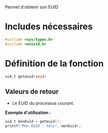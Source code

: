 Permet d'obtenir son EUID

# Includes nécessaires 
```c
#include <sys/types.h>
#include <unistd.h>
```

# Définition de la fonction
```c
uid_t geteuid(void)
```

## Valeurs de retour
- Le EUID du processus courant.

**Exemple d'utilisation :**
```c
uid_t monEuid = geteuid();
printf("Mon EUID : %d\n", monEuid);
```
